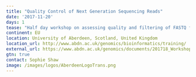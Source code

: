 ```yaml
---
title: "Quality Control of Next Generation Sequencing Reads"
date: '2017-11-20'
days: 1
tease: "Half day workshop on assessing quality and filtering of FASTQ format data"
continent: EU
location: University of Aberdeen, Scotland, United Kingdom
location_url: http://www.abdn.ac.uk/genomics/bioinformatics/training/
external_url: https://www.abdn.ac.uk/genomics/documents/201718_Workshops/Quality_Control_2017.pdf
gtn: true
contact: Sophie Shaw
image: /images/logos/AberdeenLogoTrans.png
---
```

